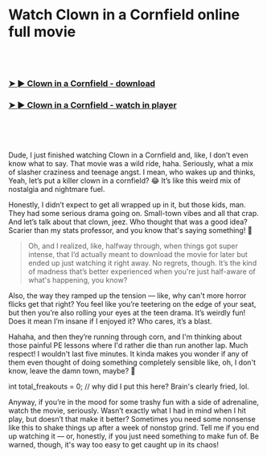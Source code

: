 <h1>Watch Clown in a Cornfield online full movie</h1>


<br><br>

<h3><a href="https://Christophers-papotapri1987.github.io/ohwlpcncmw/">➤ ► Clown in a Cornfield - download</a></h3> 
<h3><a href="https://Christophers-papotapri1987.github.io/ohwlpcncmw/">➤ ► Clown in a Cornfield - watch in player</a></h3>


<br><br><br>


Dude, I just finished watching Clown in a Cornfield and, like, I don’t even know what to say. That movie was a wild ride, haha. Seriously, what a mix of slasher craziness and teenage angst. I mean, who wakes up and thinks, Yeah, let’s put a killer clown in a cornfield? 😂 It’s like this weird mix of nostalgia and nightmare fuel.

Honestly, I didn’t expect to get all wrapped up in it, but those kids, man. They had some serious drama going on. Small-town vibes and all that crap. And let’s talk about that clown, jeez. Who thought that was a good idea? Scarier than my stats professor, and you know that's saying something! 🤡

> Oh, and I realized, like, halfway through, when things got super intense, that I’d actually meant to download the movie for later but ended up just watching it right away. No regrets, though. It’s the kind of madness that’s better experienced when you're just half-aware of what's happening, you know?

Also, the way they ramped up the tension — like, why can't more horror flicks get that right? You feel like you’re teetering on the edge of your seat, but then you’re also rolling your eyes at the teen drama. It’s weirdly fun! Does it mean I’m insane if I enjoyed it? Who cares, it’s a blast.

Hahaha, and then they’re running through corn, and I'm thinking about those painful PE lessons where I'd rather die than run another lap. Much respect! I wouldn't last five minutes. It kinda makes you wonder if any of them even thought of doing something completely sensible like, oh, I don't know, leave the damn town, maybe? 🤔

int total_freakouts = 0; // why did I put this here? Brain's clearly fried, lol.

Anyway, if you’re in the mood for some trashy fun with a side of adrenaline, watch the movie, seriously. Wasn’t exactly what I had in mind when I hit play, but doesn’t that make it better? Sometimes you need some nonsense like this to shake things up after a week of nonstop grind. Tell me if you end up watching it — or, honestly, if you just need something to make fun of. Be warned, though, it's way too easy to get caught up in its chaos!
